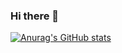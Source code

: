 ### Hi there 👋

[![Anurag's GitHub stats](https://github-readme-stats.vercel.app/api?username=pr3roxdlc)](https://github.com/anuraghazra/github-readme-stats)


<!--
**Pr3roxDLC/Pr3roxDLC** is a ✨ _special_ ✨ repository because its `README.md` (this file) appears on your GitHub profile.

Here are some ideas to get you started:

- 🔭 I’m currently working on ...
- 🌱 I’m currently learning ...
- 👯 I’m looking to collaborate on ...
- 🤔 I’m looking for help with ...
- 💬 Ask me about ...
- 📫 How to reach me: ...
- 😄 Pronouns: ...
- ⚡ Fun fact: ...
-->
